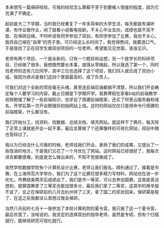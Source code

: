 本来想写一篇保研经验，可我的经验怎么算都不至于到要被人借鉴的程度，因为它充满了不确定。

起初是大二下学期，当时我已经重复了一年多简单的大学生活，每天都是有课听课，有作业做作业，闲了就看小说看电视剧，不关心毕业去向，成绩也就不高不低、在保研边缘。不时听说有同学参加了双创，有同学参加了比赛，我也不关心，我将自己缩在“自卑”的壳子里。可已经这么长时间了，我觉得憋闷，我要透口气，于是我找了正在招学生做双创项目的一位老师，希望能见见世面，涨涨见识。

老师有两个项目，一个是全新的，只有一个题目和设想，另一个是学长的科研项目，已经做了很多。我想既然要长本事，就得从零做起，所以我选了第一个，同时找老师的还有几位同学，其中三位也选择了这个项目，我们四人就合成了双创小组。我因为绩点是我们这四个里面最高的，成了负责人。

可我们对这个全新的项目毫无头绪，甚至连前端后端都搞不清楚，所以我们开会确定每个人要学习的内容，截止日期是下学期开学。我靠寒假在家看b站的前端教学视频勉强了解了一些前端知识，也学会了搭建前端框架，还买了阿里云服务器和域名，开学后第一次开会勉强将初始网站上线。这时的网站仅仅只是用命令行搭建的前端框架，什么都没有。

我们开始分工，找资料、找数据、总结文档、填充网站，就这样干了俩月，每天除了正常上课就是开会一起干事，最后总算做了个还算像样的可视化网站，双创中期也答辩过了。

我以为已经没什么可做的时候，老师找我们开会，表扬了我们的成果，又提出了一些改进的地方，于是我们又花了一个月优化了网站。这时网站已经很好了，我每次进去都要感慨，到底是怎么做出来的，不知不觉就做成了。

突然学校数据学院有个计算机设计比赛，老师让我们报名，顺利通过了。接着是市赛，在上海师范大学举办，我们为了这个比赛花很多精力写材料，网站也在进一步优化。市赛结束两天后成绩出了，我们是市一等奖，可以去参加国赛，这我是真没想到，就算国赛拿了三等奖也能加很多分，最后我们拿了二等奖，这其中的艰辛就不说了，总之在保研前的八月去杭州待了三天，拿了国二的奖状回来，保研算是稳了，在这之前我都没认真想过我会保研。

当然八月前的七月十一我参加了本校计算机院的夏令营，我只报了这一个夏令营，最后优营了，没啥说的。我坚定的选择双创的指导老师，虽然是专硕，但有个归宿就行，能继续研究可视化就行。




